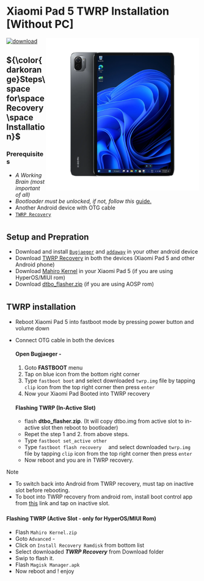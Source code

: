 # Xiaomi Pad 5 TWRP Installation [Without PC]
<img align="right" src="nabu.png" width="400" alt="Windows 11 Running On a Xiaomi Pad 5">

[![download](https://github.com/Kumar-Jy/Windows-in-PocoF1-Without-PC/assets/20044626/3abc8b52-c5c6-4495-b623-d1312195d639)](https://youtu.be/91ZdM7HfRdc)
## ${\color{darkorange}Steps\space for\space Recovery\space Installation}$ 
### Prerequisites
- _A Working Brain (most important of all)_
- _Bootloader must be unlocked, if not, follow this_ [guide.](https://github.com/Misha803/Port-Windows-11-Xiaomi-Pad-5/blob/main/guide/English/Re-rooting-en.md)
- Another Android device with OTG cable
- [`TWRP Recovery`](https://github.com/Kumar-Jy/Windows-in-NABU-Without-PC/releases/tag/Modded-TWRP-Recovery)
#

## Setup and Prepration
- Download and install [`Bugjaeger`](https://play.google.com/store/apps/details?id=eu.sisik.hackendebug&pcampaignid=web_share) and [`addaway`](https://github.com/AdAway/AdAway/releases/download/v6.1.3/AdAway-6.1.3-20240706.apk) in your other android device
- Download [TWRP Recovery](https://sourceforge.net/projects/xiaomi-pad-5/files/TWRP/) in both the devices (Xiaomi Pad 5 and other Android phone)
- Download [Mahiro Kernel](https://github.com/utziacre/android_kernel_xiaomi_nabu/releases/tag/20240803) in your Xiaomi Pad 5 (if you are using HyperOS/MIUI rom)
- Download [dtbo_flasher.zip](https://github.com/Kumar-Jy/Windows-in-NABU-Without-PC/releases/download/Files/dtbo_flasher.zip) (if you are using AOSP rom)
#  

## TWRP installation
- Reboot Xiaomi Pad 5 into fastboot mode by pressing power button and volume down
- Connect OTG cable in both the devices
  
  #### Open Bugjaeger - 
  1. Goto **FASTBOOT** menu
  2. Tap on blue icon from the bottom right corner
  3. Type `fastboot boot` and select downloaded `twrp.img` file by tapping ``clip`` icon from the top right corner then press `enter`
  4. Now your Xiaomi Pad Booted into TWRP recovery

  #### Flashing TWRP (In-Active Slot)
  - flash **dtbo_flasher.zip**. (It will copy dtbo.img from active slot to in-active slot then reboot to bootloader)
  - Repet the step 1 and 2. from above steps.
  - Type `fastboot set_active other`
  - Type `fastboot flash recovery  ` and select downloaded `twrp.img` file by tapping ``clip`` icon from the top right corner then press `enter`
  - Now reboot and you are in TWRP recovery.

> [!NOTE]
> - To switch back into Android from TWRP recovery, must tap on inactive slot before rebooting.
> - To boot into TWRP recovery from android rom, install boot control app from [this](https://github.com/capntrips/BootControl/releases) link and tap on inactive slot.
###
  #### Flashing TWRP (Active Slot - only for HyperOS/MIUI Rom)
  - Flash `Mahiro Kernel.zip`
  - Goto `Advanced` -
  - Click on `Install Recovery Ramdisk` from bottom list
  - Select downloaded _**TWRP Recovery**_ from Download folder
  - Swip to flash it.
  - Flash `Magisk Manager.apk`
  - Now reboot and ! enjoy

#

